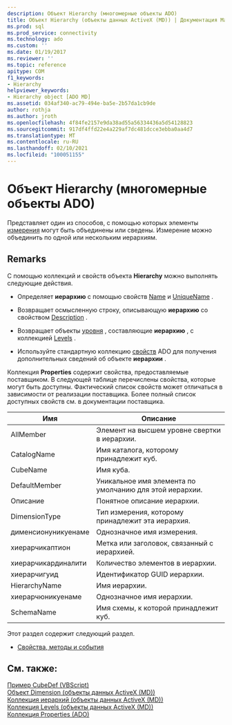 ```yaml
---
description: Объект Hierarchy (многомерные объекты ADO)
title: Объект Hierarchy (объекты данных ActiveX (MD)) | Документация Майкрософт
ms.prod: sql
ms.prod_service: connectivity
ms.technology: ado
ms.custom: ''
ms.date: 01/19/2017
ms.reviewer: ''
ms.topic: reference
apitype: COM
f1_keywords:
- Hierarchy
helpviewer_keywords:
- Hierarchy object [ADO MD]
ms.assetid: 034af340-ac79-494e-ba5e-2b57da1cb9de
author: rothja
ms.author: jroth
ms.openlocfilehash: 4f84fe2157e9da38ad55a56334436a5d54128823
ms.sourcegitcommit: 917df4ffd22e4a229af7dc481dcce3ebba0aa4d7
ms.translationtype: MT
ms.contentlocale: ru-RU
ms.lasthandoff: 02/10/2021
ms.locfileid: "100051155"
---
```

# <a name="hierarchy-object-ado-md"></a>Объект Hierarchy (многомерные объекты ADO)
Представляет один из способов, с помощью которых элементы [измерения](./dimension-object-ado-md.md) могут быть объединены или сведены. Измерение можно объединить по одной или нескольким иерархиям.  
  
## <a name="remarks"></a>Remarks  
 С помощью коллекций и свойств объекта **Hierarchy** можно выполнять следующие действия.  
  
-   Определяет **иерархию** с помощью свойств [Name](./name-property-ado-md.md) и [UniqueName](./uniquename-property-ado-md.md) .  
  
-   Возвращает осмысленную строку, описывающую **иерархию** со свойством [Description](./description-property-ado-md.md) .  
  
-   Возвращает объекты [уровня](./level-object-ado-md.md) , составляющие **иерархию** , с коллекцией [Levels](./levels-collection-ado-md.md) .  
  
-   Используйте стандартную коллекцию [свойств](../ado-api/properties-collection-ado.md) ADO для получения дополнительных сведений об объекте **иерархии** .  
  
 Коллекция **Properties** содержит свойства, предоставляемые поставщиком. В следующей таблице перечислены свойства, которые могут быть доступны. Фактический список свойств может отличаться в зависимости от реализации поставщика. Более полный список доступных свойств см. в документации поставщика.  
  
|Имя|Описание|  
|----------|-----------------|  
|AllMember|Элемент на высшем уровне свертки в иерархии.|  
|CatalogName|Имя каталога, которому принадлежит куб.|  
|CubeName|Имя куба.|  
|DefaultMember|Уникальное имя элемента по умолчанию для этой иерархии.|  
|Описание|Понятное описание иерархии.|  
|DimensionType|Тип измерения, которому принадлежит эта иерархия.|  
|дименсионуникуенаме|Однозначное имя измерения.|  
|хиерарчикаптион|Метка или заголовок, связанный с иерархией.|  
|хиерарчикардиналити|Количество элементов в иерархии.|  
|хиерарчигуид|Идентификатор GUID иерархии.|  
|HierarchyName|Имя иерархии.|  
|хиерарчюникуенаме|Однозначное имя иерархии.|  
|SchemaName|Имя схемы, к которой принадлежит куб.|  
  
 Этот раздел содержит следующий раздел.  
  
-   [Свойства, методы и события](./hierarchy-object-properties-methods-and-events.md)  
  
## <a name="see-also"></a>См. также:  
 [Пример CubeDef (VBScript)](./cubedef-example-vbscript.md)   
 [Объект Dimension (объекты данных ActiveX (MD))](./dimension-object-ado-md.md)   
 [Коллекция иерархий (объекты данных ActiveX (MD))](./hierarchies-collection-ado-md.md)   
 [Коллекция Levels (объекты данных ActiveX (MD))](./levels-collection-ado-md.md)   
 [Коллекция Properties (ADO)](../ado-api/properties-collection-ado.md)